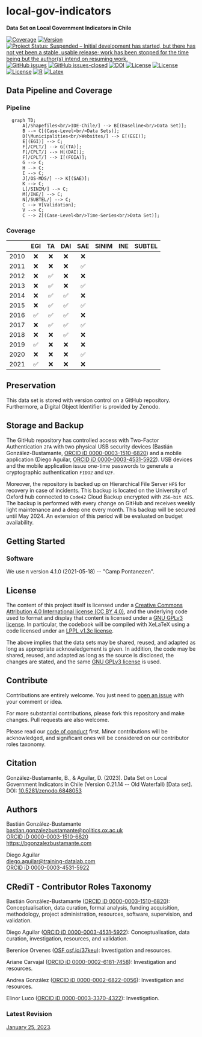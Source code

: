 # local-gov-indicators
**Data Set on Local Government Indicators in Chile**

[![Coverage](https://img.shields.io/badge/coverage-25%25-yellow.svg)](https://github.com/bgonzalezbustamante/local-gov-indicators/tree/main/data/tidy/cases) [![Version](https://img.shields.io/badge/version-v0.21.14-blue.svg)](CHANGELOG.md) [![Project Status: Suspended – Initial development has started, but there has not yet been a stable, usable release; work has been stopped for the time being but the author(s) intend on resuming work.](https://www.repostatus.org/badges/latest/suspended.svg)](STATUS.md) [![GitHub issues](https://img.shields.io/github/issues/bgonzalezbustamante/local-gov-indicators.svg)](https://github.com/bgonzalezbustamante/local-gov-indicators/issues/) [![GitHub issues-closed](https://img.shields.io/github/issues-closed/bgonzalezbustamante/local-gov-indicators.svg)](https://github.com/bgonzalezbustamante/local-gov-indicators/issues?q=is%3Aissue+is%3Aclosed) [![DOI](https://img.shields.io/badge/DOI-TBC-blue)](CHANGELOG.md) [![License](https://img.shields.io/badge/license-GNU%20GPLv3-black)](LICENSE-GPL.md) [![License](https://img.shields.io/badge/license-CC%20BY%204.0-black)](LICENSE-CC.md) [![License](https://img.shields.io/badge/license-LPPL%20v1.3c-black)](LICENSE-LPPL.md) [![R](https://img.shields.io/badge/made%20with-R%20v4.1.0-1f425f.svg)](https://cran.r-project.org/) [![Latex](https://img.shields.io/badge/made%20with-LaTeX-1f425f.svg)](https://www.latex-project.org/)

## Data Pipeline and Coverage

### Pipeline

```mermaid
  graph TD;
      A[/Shapefiles<br/>IDE-Chile/] --> B[(Baseline<br/>Data Set)];
      B --> C[(Case-Level<br/>Data Sets)];
      D[\Municipalities<br/>Websites/] --> E[(EGI)];
      E[(EGI)] --> C;
      F[/CPLT/] --> G[(TA)];
      F[/CPLT/] --> H[(DAI)];
      F[/CPLT/] --> I[(FOIA)];
      G --> C;
      H --> C;
      I --> C;
      J[/OS-MDS/] --> K[(SAE)];
      K --> C;
      L[/SINIM/] --> C;
      M[/INE/] --> C;
      N[/SUBTEL/] --> C;
      C --> V[Validation];
      V --> C;
      C --> Z[(Case-Level<br/>Time-Series<br/>Data Set)];
```
### Coverage

|  | EGI | TA | DAI | SAE | SINIM | INE | SUBTEL |
|---|:---:|:---:|:---:|:---:|:---:|:---:|---|
| 2010 | :x: | :x: | :x: | :x: |  |  |  |
| 2011 | :x: | :x: | :x: | :white_check_mark: |  |  |  |
| 2012 | :x: | :white_check_mark: | :x: | :x: |  |  |  |
| 2013 | :x: | :white_check_mark: | :x: | :white_check_mark: |  |  |  |
| 2014 | :x: | :white_check_mark: | :white_check_mark: | :x: |  |  |  |
| 2015 | :x: | :white_check_mark: | :white_check_mark: | :white_check_mark: |  |  |  |
| 2016 | :white_check_mark: | :white_check_mark: | :white_check_mark: | :x: |  |  |  |
| 2017 | :x: | :white_check_mark: | :white_check_mark: | :white_check_mark: |  |  |  |
| 2018 | :x: | :x: | :white_check_mark: | :x: |  |  |  |
| 2019 | :white_check_mark: | :x: | :x: | :x: |  |  |  |
| 2020 | :x: | :x: | :x: | :white_check_mark: |  |  |  |
| 2021 | :white_check_mark: | :x: | :x: | :x: |  |  |  |

## Preservation

This data set is stored with version control on a GitHub repository. Furthermore, a Digital Object Identifier is provided by Zenodo.

## Storage and Backup

The GitHub repository has controlled access with Two-Factor Authentication `2FA` with two physical USB security devices (Bastián González-Bustamante, [ORCID iD 0000-0003-1510-6820](https://orcid.org/0000-0003-1510-6820)) and a mobile application (Diego Aguilar, [ORCID iD 0000-0003-4531-5922](https://orcid.org/0000-0003-4531-5922)). USB devices and the mobile application issue one-time passwords to generate a cryptographic authentication `FIDO2` and `U2F`.

Moreover, the repository is backed up on Hierarchical File Server `HFS` for recovery in case of incidents. This backup is located on the University of Oxford hub connected to `Code42` Cloud Backup encrypted with `256-bit AES`. The backup is performed with every change on GitHub and receives weekly light maintenance and a deep one every month. This backup will be secured until May 2024. An extension of this period will be evaluated on budget availability.

## Getting Started

### Software

We use `R` version 4.1.0 (2021-05-18) -- "Camp Pontanezen".

## License

The content of this project itself is licensed under a [Creative Commons Attribution 4.0 International license (CC BY 4.0)](LICENSE-CC.md), and the underlying code used to format and display that content is licensed under a [GNU GPLv3 license](LICENSE-GPL.md). In particular, the codebook will be compiled with XeLaTeX using a code licensed under an [LPPL v1.3c license](LICENSE-LPPL.md).

The above implies that the data sets may be shared, reused, and adapted as long as appropriate acknowledgement is given. In addition, the code may be shared, reused, and adapted as long as the source is disclosed, the changes are stated, and the same [GNU GPLv3 license](LICENSE-GPL.md) is used.

## Contribute

Contributions are entirely welcome. You just need to [open an issue](https://github.com/bgonzalezbustamante/local-gov-indicators/issues/new) with your comment or idea.

For more substantial contributions, please fork this repository and make changes. Pull requests are also welcome.

Please read our [code of conduct](CODE_OF_CONDUCT.md) first. Minor contributions will be acknowledged, and significant ones will be considered on our contributor roles taxonomy.

## Citation

González-Bustamante, B., & Aguilar, D. (2023). Data Set on Local Government Indicators in Chile (Version 0.21.14 -- Old Waterfall) [Data set]. DOI: [10.5281/zenodo.6848053](https://doi.org/10.5281/zenodo.6848053)

## Authors

Bastián González-Bustamante \
bastian.gonzalezbustamante@politics.ox.ac.uk \
[ORCID iD 0000-0003-1510-6820](https://orcid.org/0000-0003-1510-6820) \
https://bgonzalezbustamante.com

Diego Aguilar \
diego.aguilar@training-datalab.com \
[ORCID iD 0000-0003-4531-5922](https://orcid.org/0000-0003-4531-5922)

## CRediT - Contributor Roles Taxonomy

Bastián González-Bustamante ([ORCID iD 0000-0003-1510-6820](https://orcid.org/0000-0003-1510-6820)): Conceptualisation, data curation, formal analysis, funding acquisition, methodology, project administration, resources, software, supervision, and validation.

Diego Aguilar ([ORCID iD 0000-0003-4531-5922](https://orcid.org/0000-0003-4531-5922)): Conceptualisation, data curation, investigation, resources, and validation.

Berenice Orvenes ([OSF osf.io/37keu](https://osf.io/37keu/)): Investigation and resources.

Ariane Carvajal ([ORCID iD 0000-0002-6181-7458](https://orcid.org/0000-0002-6181-7458)): Investigation and resources.

Andrea González ([ORCID iD 0000-0002-6822-0056](https://orcid.org/0000-0002-6822-0056)): Investigation and resources.

Elinor Luco ([ORCID iD 0000-0003-3370-4322](https://orcid.org/0000-0003-3370-4322)): Investigation.

### Latest Revision

[January 25, 2023](CHANGELOG.md).
